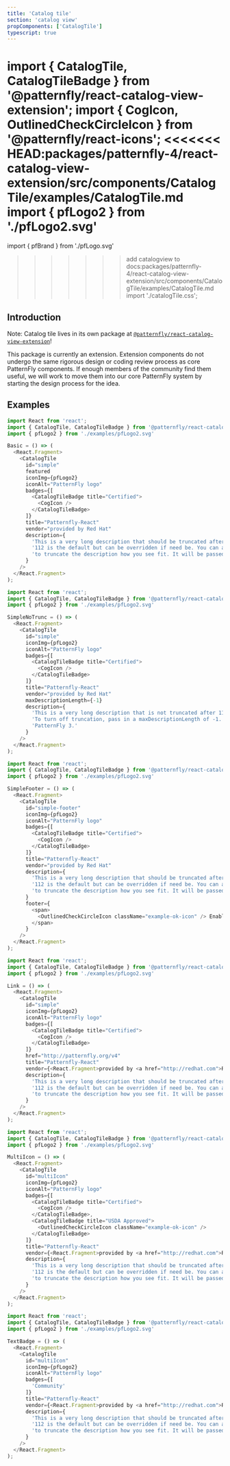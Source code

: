 ```yaml
---
title: 'Catalog tile'
section: 'catalog view'
propComponents: ['CatalogTile']
typescript: true
---
```


import { CatalogTile, CatalogTileBadge } from '@patternfly/react-catalog-view-extension';
import { CogIcon, OutlinedCheckCircleIcon } from '@patternfly/react-icons';
<<<<<<< HEAD:packages/patternfly-4/react-catalog-view-extension/src/components/CatalogTile/examples/CatalogTile.md
import { pfLogo2 } from './pfLogo2.svg'
=======
import { pfBrand } from './pfLogo.svg'
>>>>>>> add catalogview to docs:packages/patternfly-4/react-catalog-view-extension/src/components/CatalogTile/examples/CatalogTile.md
import './catalogTile.css';

## Introduction

Note: Catalog tile lives in its own package at [`@patternfly/react-catalog-view-extension`](https://www.npmjs.com/package/@patternfly/react-catalog-view-extension)!

This package is currently an extension. Extension components do not undergo the same rigorous design or coding review process as core PatternFly components. If enough members of the community find them useful, we will work to move them into our core PatternFly system by starting the design process for the idea.

## Examples
```js title=Basic-featured-tile
import React from 'react';
import { CatalogTile, CatalogTileBadge } from '@patternfly/react-catalog-view-extension';
import { pfLogo2 } from './examples/pfLogo2.svg'

Basic = () => (
  <React.Fragment>
    <CatalogTile
      id="simple"
      featured
      iconImg={pfLogo2}
      iconAlt="PatternFly logo"
      badges={[
        <CatalogTileBadge title="Certified">
          <CogIcon />
        </CatalogTileBadge>
      ]}
      title="Patternfly-React"
      vendor="provided by Red Hat"
      description={
        'This is a very long description that should be truncated after 112 characters. ' +
        '112 is the default but can be overridden if need be. You can also provide a custom truncation function ' +
        'to truncate the description how you see fit. It will be passed the description, max length, and id.'
      }
    />
  </React.Fragment>
);
```

```js title=Basic-without-truncated-text
import React from 'react';
import { CatalogTile, CatalogTileBadge } from '@patternfly/react-catalog-view-extension';
import { pfLogo2 } from './examples/pfLogo2.svg'

SimpleNoTrunc = () => (
  <React.Fragment>
    <CatalogTile
      id="simple"
      iconImg={pfLogo2}
      iconAlt="PatternFly logo"
      badges={[
        <CatalogTileBadge title="Certified">
          <CogIcon />
        </CatalogTileBadge>
      ]}
      title="Patternfly-React"
      vendor="provided by Red Hat"
      maxDescriptionLength={-1}
      description={
        'This is a very long description that is not truncated after 112 characters. ' +
        'To turn off truncation, pass in a maxDescriptionLength of -1. Please note that this has changed from ' +
        'PatternFly 3.'
      }
    />
  </React.Fragment>
);
```

```js title=Basic-with-footer
import React from 'react';
import { CatalogTile, CatalogTileBadge } from '@patternfly/react-catalog-view-extension';
import { pfLogo2 } from './examples/pfLogo2.svg'

SimpleFooter = () => (
  <React.Fragment>
    <CatalogTile
      id="simple-footer"
      iconImg={pfLogo2}
      iconAlt="PatternFly logo"
      badges={[
        <CatalogTileBadge title="Certified">
          <CogIcon />
        </CatalogTileBadge>
      ]}
      title="Patternfly-React"
      vendor="provided by Red Hat"
      description={
        'This is a very long description that should be truncated after 112 characters. ' +
        '112 is the default but can be overridden if need be. You can also provide a custom truncation function ' +
        'to truncate the description how you see fit. It will be passed the description, max length, and id.'
      }
      footer={
        <span>
          <OutlinedCheckCircleIcon className="example-ok-icon" /> Enabled
        </span>
      }
    />
  </React.Fragment>
);
```

```js title=Link-variant
import React from 'react';
import { CatalogTile, CatalogTileBadge } from '@patternfly/react-catalog-view-extension';
import { pfLogo2 } from './examples/pfLogo2.svg'

Link = () => (
  <React.Fragment>
    <CatalogTile
      id="simple"
      iconImg={pfLogo2}
      iconAlt="PatternFly logo"
      badges={[
        <CatalogTileBadge title="Certified">
          <CogIcon />
        </CatalogTileBadge>
      ]}
      href="http://patternfly.org/v4"
      title="Patternfly-React"
      vendor={<React.Fragment>provided by <a href="http://redhat.com">Red Hat</a></React.Fragment>}
      description={
        'This is a very long description that should be truncated after 112 characters. ' +
        '112 is the default but can be overridden if need be. You can also provide a custom truncation function ' +
        'to truncate the description how you see fit. It will be passed the description, max length, and id.'
      }
    />
  </React.Fragment>
);
```

```js title=With-multiple-icon-badges
import React from 'react';
import { CatalogTile, CatalogTileBadge } from '@patternfly/react-catalog-view-extension';
import { pfLogo2 } from './examples/pfLogo2.svg'

MultiIcon = () => (
  <React.Fragment>
    <CatalogTile
      id="multiIcon"
      iconImg={pfLogo2}
      iconAlt="PatternFly logo"
      badges={[
        <CatalogTileBadge title="Certified">
          <CogIcon />
        </CatalogTileBadge>,
        <CatalogTileBadge title="USDA Approved">
          <OutlinedCheckCircleIcon className="example-ok-icon" />
        </CatalogTileBadge>
      ]}
      title="Patternfly-React"
      vendor={<React.Fragment>provided by <a href="http://redhat.com">Red Hat</a></React.Fragment>}
      description={
        'This is a very long description that should be truncated after 112 characters. ' +
        '112 is the default but can be overridden if need be. You can also provide a custom truncation function ' +
        'to truncate the description how you see fit. It will be passed the description, max length, and id.'
      }
    />
  </React.Fragment>
);
```

```js title=With-text-badge
import React from 'react';
import { CatalogTile, CatalogTileBadge } from '@patternfly/react-catalog-view-extension';
import { pfLogo2 } from './examples/pfLogo2.svg'

TextBadge = () => (
  <React.Fragment>
    <CatalogTile
      id="multiIcon"
      iconImg={pfLogo2}
      iconAlt="PatternFly logo"
      badges={[
        'Community'
      ]}
      title="Patternfly-React"
      vendor={<React.Fragment>provided by <a href="http://redhat.com">Red Hat</a></React.Fragment>}
      description={
        'This is a very long description that should be truncated after 112 characters. ' +
        '112 is the default but can be overridden if need be. You can also provide a custom truncation function ' +
        'to truncate the description how you see fit. It will be passed the description, max length, and id.'
      }
    />
  </React.Fragment>
);
```


